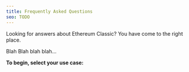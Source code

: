 ```yaml
---
title: Frequently Asked Questions
seo: TODO
---
```


Looking for answers about Ethereum Classic? You have come to the right place.

Blah Blah blah blah...

**To begin, select your use case:**

